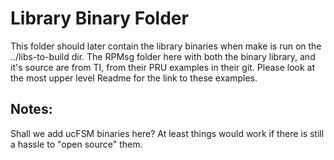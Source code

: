 # Library Binary Folder
This folder should later contain the library binaries when make is run on the ../libs-to-build dir.
The RPMsg folder here with both the binary library, and it's source are from TI, from their PRU examples in their git.
Please look at the most upper level Readme for the link to these examples.

## Notes:
Shall we add ucFSM binaries here?  At least things would work if there is still a hassle to "open source" them.
